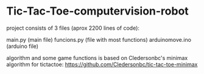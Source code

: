# Tic-Tac-Toe-computervision-robot
project consists of 3 files (aprox 2200 lines of code): 

main.py (main file)
funcions.py (file with most functions)
arduinomove.ino (arduino file)   

algorithm and some game functions is based on Cledersonbc's minimax algorithm for tictactoe: https://github.com/Cledersonbc/tic-tac-toe-minimax
